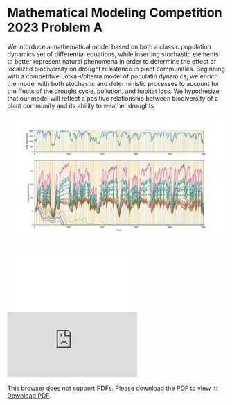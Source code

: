 # Mathematical Modeling Competition 2023 Problem A #
We intorduce a mathematical model based on both a classic population dynamics set of differential equations, while inserting stochastic elements to better represent natural phenomena in order to determine the effect of localized biodiversity on drought resistance in plant communities. Beginning with a competitive Lotka-Volterra model of populatin dynamics, we enrich the model with both stochastic and deterministic processes to account for the ffects of the drought cycle, pollution, and habitat loss. We hypothesize that our model will reflect a positive relationship between biodiversity of a plant community and its ability to weather droughts.

<p align="center">
<img src="example_plots.png" alt="Example Plots"/>
</p>

<embed src="/summary.pdf" type="application/pdf"/>
<object data="https://github.com/kylesayrs/MCM_2023/blob/master/summary.pdf" type="application/pdf" width="700px" height="700px">
    <embed src="https://github.com/kylesayrs/MCM_2023/blob/master/summary.pdf">
        <p>This browser does not support PDFs. Please download the PDF to view it: <a href="https://github.com/kylesayrs/MCM_2023/blob/master/summary.pdf">Download PDF</a>.</p>
    </embed>
</object>
